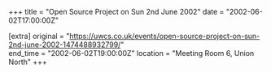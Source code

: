 +++
title = "Open Source Project on Sun 2nd June 2002"
date = "2002-06-02T17:00:00Z"

[extra]
original = "https://uwcs.co.uk/events/open-source-project-on-sun-2nd-june-2002-1474488932799/"    
end_time = "2002-06-02T19:00:00Z"
location = "Meeting Room 6, Union North"
+++



